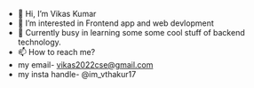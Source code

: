 - 👋 Hi, I’m Vikas Kumar
- 👀 I’m interested in Frontend app and web devlopment
- 🌱 Currently busy in learning some some cool stuff of backend technology.
- 📫 How to reach me?
- my email- vikas2022cse@gmail.com
- my insta handle- @im_vthakur17

<!---
imvthakur17/imvthakur17 is a ✨ special ✨ repository because its `README.md` (this file) appears on your GitHub profile.
You can click the Preview link to take a look at your changes.
--->
